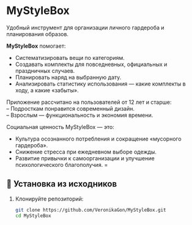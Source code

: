 # MyStyleBox

Удобный инструмент для организации личного гардероба и планирования образов.

**MyStyleBox** помогает:
- Систематизировать вещи по категориям.
- Создавать комплекты для повседневных, официальных и праздничных случаев.
- Планировать наряд на выбранную дату.
- Анализировать статистику использования — какие комплекты в ходу, а какие «забыты».

Приложение рассчитано на пользователей от 12 лет и старше:  
– Подросткам понравится современный дизайн.  
– Взрослым — функциональность и экономия времени.

Социальная ценность MyStyleBox — это:
- Культура осознанного потребления и сокращение «мусорного гардероба».
- Снижение стресса при ежедневном выборе одежды.
- Развитие привычки к самоорганизации и улучшение психологического благополучия.
=
## 🚀 Установка из исходников

1. Клонируйте репозиторий:  
   ```bash
   git clone https://github.com/VeronikaGon/MyStyleBox.git
   cd MyStyleBox

